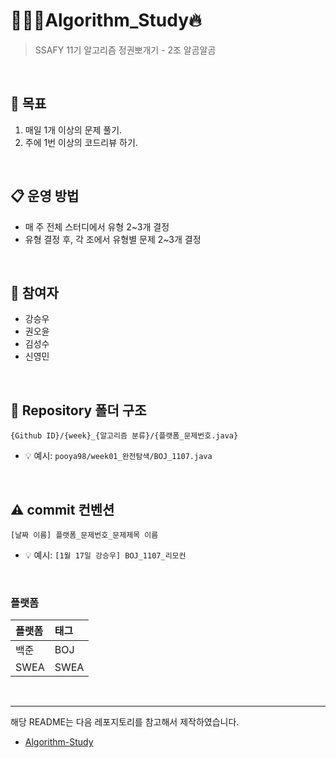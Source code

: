 # 👨🏻‍💻Algorithm_Study🔥
> SSAFY 11기 알고리즘 정권뽀개기 - 2조 알곰알곰

<br>

## 🎯 목표
1. 매일 1개 이상의 문제 풀기.
2. 주에 1번 이상의 코드리뷰 하기.

<br>

## 📋  운영 방법
- 매 주 전체 스터디에서 유형 2~3개 결정
- 유형 결정 후, 각 조에서 유형별 문제 2~3개 결정
  
<br>

## 👥 참여자 
- 강승우
- 권오윤
- 김성수
- 신영민

<br>

## 📁 Repository 폴더 구조
```
{Github ID}/{week}_{알고리즘 분류}/{플랫폼_문제번호.java}
```

- 💡 예시: `pooya98/week01_완전탐색/BOJ_1107.java`

<br>

## ⚠️ commit 컨벤션

```
[날짜 이름] 플랫폼_문제번호_문제제목 이름
```

- 💡 예시: `[1월 17일 강승우] BOJ_1107_리모컨`

<br>

### 플랫폼

| 플랫폼    | 태그  |
|:-------|:----|
| 백준     | BOJ |
| SWEA   | SWEA |

<br/>

---
해당 README는 다음 레포지토리를 참고해서 제작하였습니다.
- [Algorithm-Study](https://github.com/CodeSquad-2023-BE-Study/Algorithm-Study)


